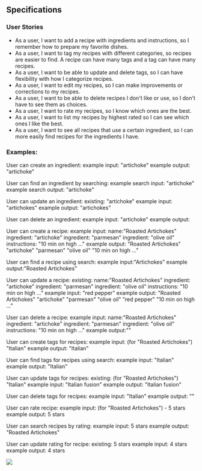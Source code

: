 ## Specifications

### User Stories
* As a user, I want to add a recipe with ingredients and instructions, so I remember how to prepare my favorite dishes.
* As a user, I want to tag my recipes with different categories, so recipes are easier to find. A recipe can have many tags and a tag can have many recipes.
* As a user, I want to be able to update and delete tags, so I can have flexibility with how I categorize recipes.
* As a user, I want to edit my recipes, so I can make improvements or corrections to my recipes.
* As a user, I want to be able to delete recipes I don't like or use, so I don't have to see them as choices.
* As a user, I want to rate my recipes, so I know which ones are the best.
* As a user, I want to list my recipes by highest rated so I can see which ones I like the best.
* As a user, I want to see all recipes that use a certain ingredient, so I can more easily find recipes for the ingredients I have.

### Examples:

User can create an ingredient:
  example input: "artichoke"
  example output: "artichoke"

User can find an ingredient by searching:
  example search input: "artichoke"
  example search output: "artichoke"

User can update an ingredient:
  existing: "artichoke"
  example input: "artichokes"
  example output: "artichokes"

User can delete an ingredient:
  example input: "artichoke"
  example output:

User can create a recipe:
  example input:
    name:"Roasted Artichokes"
    ingredient: "artichoke"
    ingredient: "parmesan"
    ingredient: "olive oil"
    instructions: "10 min on high ..."
  example output:
    "Roasted Artichokes"
    "artichoke"
    "parmesan"
    "olive oil"
    "10 min on high ..."

User can find a recipe using search:
  example input:"Artichokes"
  example output:"Roasted Artichokes"

User can update a recipe:
  existing:
    name:"Roasted Artichokes"
    ingredient: "artichoke"
    ingredient: "parmesan"
    ingredient: "olive oil"
    instructions: "10 min on high ..."
  example input: "red pepper"
  example output:
    "Roasted Artichokes"
    "artichoke"
    "parmesan"
    "olive oil"
    "red pepper"
    "10 min on high ..."

User can delete a recipe:
  example input:
    name:"Roasted Artichokes"
    ingredient: "artichoke"
    ingredient: "parmesan"
    ingredient: "olive oil"
    instructions: "10 min on high ..."
  example output:""

User can create tags for recipes:
  example input: (for "Roasted Artichokes") "Italian"
  example output: "Italian"

User can find tags for recipes using search:
  example input: "Italian"
  example output: "Italian"

User can update tags for recipes:
  existing: (for "Roasted Artichokes") "Italian"
  example input: "Italian fusion"
  example output: "Italian fusion"

User can delete tags for recipes:
  example input: "Italian"
  example output: ""

User can rate recipe:
  example input: (for "Roasted Artichokes") - 5 stars
  example output: 5 stars

User can search recipes by rating:
  example input: 5 stars
  example output: "Roasted Artichokes"

User can update rating for recipe:
  existing: 5 stars
  example input: 4 stars
  example output: 4 stars





![](https://imgur.com/ugcnc2M.png)
